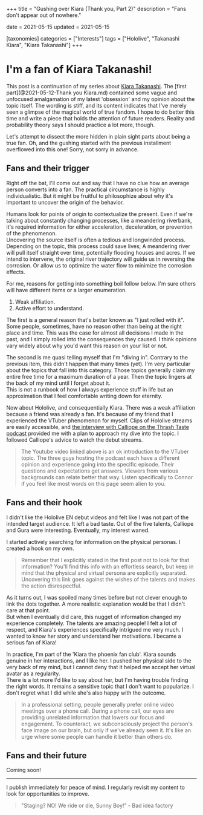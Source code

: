 +++
title = "Gushing over Kiara (Thank you, Part 2)"
description = "Fans don't appear out of nowhere."

date = 2021-05-15
updated = 2021-05-15

[taxonomies]
categories = ["Interests"]
tags = ["Hololive", "Takanashi Kiara", "Kiara Takanashi"]
+++

# I'm a fan of Kiara Takanashi!

This post is a continuation of my series about [Kiara Takanashi](https://virtualyoutuber.fandom.com/wiki/Takanashi_Kiara). The [first part](@2021-05-12-Thank you Kiara.md) contained some vague and unfocused amalgamation of my latest 'obsession' and my opinion about the topic itself. <!-- more -->
The wording is stiff, and its content indicates that I've merely seen a glimpse of the magical world of true fandom. I hope to do better this time and write a piece that holds the attention of future readers. Reality and probability theory says I should practice a lot more, though.

Let's attempt to dissect the more hidden in plain sight parts about being a true fan. Oh, and the gushing started with the previous installment overflowed into this one! Sorry, not sorry in advance.

## Fans and their trigger

Right off the bat, I'll come out and say that I have no clue how an average person converts into a fan. The practical circumstance is highly individualistic. But it might be fruitful to philosophize about why it's important to uncover the origin of the behavior.

Humans look for points of origin to contextualize the present. Even if we're talking about constantly changing processes, like a meandering riverbank, it's required information for either acceleration, deceleration, or prevention of the phenomenon.  
Uncovering the source itself is often a tedious and longwinded process. Depending on the topic, this process could save lives; A meandering river will pull itself straight over time, potentially flooding houses and acres. If we intend to intervene, the original river trajectory will guide us in reversing the corrosion. Or allow us to optimize the water flow to minimize the corrosion effects.

For me, reasons for getting into something boil follow below. I'm sure others will have different items or a larger enumeration.  
1. Weak affiliation.
1. Active effort to understand.

The first is a general reason that's better known as "I just rolled with it". Some people, sometimes, have no reason other than being at the right place and time. This was the case for almost all decisions I made in the past, and I simply rolled into the consequences they caused. I think opinions vary widely about why you'd want this reason on your list or not.

The second is me quasi telling myself that I'm "diving in". Contrary to the previous item, this didn't happen that many times (yet). I'm very particular about the topics that fall into this category. Those topics generally claim my entire free time for a maximum duration of a year. Then the topic lingers at the back of my mind until I forget about it.  
This is not a runbook of how I always experience stuff in life but an approximation that I feel comfortable writing down for eternity.

Now about Hololive, and consequentially Kiara. There was a weak affiliation because a friend was already a fan. It's because of my friend that I experienced the VTuber phenomenon for myself. Clips of Hololive streams are easily accessible, and [the interview with Calliope on the Thrash Taste podcast](https://youtu.be/tIU0xG-lXkQ) provided me with a plan to approach my dive into the topic. I followed Calliope's advice to watch the debut streams.

> The Youtube video linked above is an ok introduction to the VTuber topic. The three guys hosting the podcast each have a different opinion and experience going into the specific episode. Their questions and expectations get answers. Viewers from various backgrounds can relate better that way. Listen specifically to Connor if you feel like most words on this page seem alien to you.

## Fans and their hook

I didn't like the Hololive EN debut videos and felt like I was not part of the intended target audience. It left a bad taste. Out of the five talents, Calliope and Gura were interesting. Eventually, my interest waned.

I started actively searching for information on the physical personas. I created a hook on my own.

> Remember that I explicitly stated in the first post not to look for that information? You'll find this info with an effortless search, but keep in mind that the physical and virtual persona are explicitly separated. Uncovering this link goes against the wishes of the talents and makes the action disrespectful.

As it turns out, I was spoiled many times before but not clever enough to link the dots together. A more realistic explanation would be that I didn't care at that point.    
But when I eventually did care, this nugget of information changed my experience completely. The talents are amazing people! I felt a lot of respect, and Kiara's experiences specifically intrigued me very much. I wanted to know her story and understand her motivations. I became a serious fan of Kiara!

In practice, I'm part of the 'Kiara the phoenix fan club'. Kiara sounds genuine in her interactions, and I like her. I pushed her physical side to the very back of my mind, but I cannot deny that it helped me accept her virtual avatar as a regularity.  
There is a lot more I'd like to say about her, but I'm having trouble finding the right words. It remains a sensitive topic that I don't want to popularize. I don't regret what I did while she's also happy with the outcome.

> In a professional setting, people generally prefer online video meetings over a phone call. During a phone call, our eyes are providing unrelated information that lowers our focus and engagement. To counteract, we subconsciously project the person's face image on our brain, but only if we've already seen it. It's like an urge where some people can handle it better than others do.

## Fans and their future

Coming soon!

---
I publish immediately for peace of mind. I regularly revisit my content to look for opportunities to improve.

> "Staging? NO! We ride or die, Sunny Boy!" - Bad idea factory